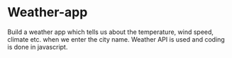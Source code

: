 # Weather-app
Build a weather app which tells us about the temperature, wind speed, climate etc. when we enter the city name. Weather API is used and coding is done in javascript.

